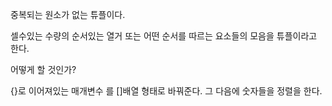 중복되는 원소가 없는 튜플이다.

셀수있는 수량의 순서있는 열거 또는 어떤 순서를 따르는 요소들의 모음을 튜플이라고 한다.

어떻게 할 것인가?

{}로 이어져있는 매개변수 를 []배열 형태로 바꿔준다.
그 다음에 숫자들을 정렬을 한다.